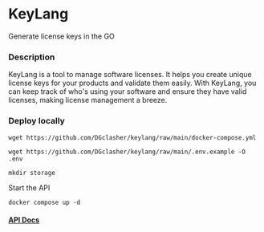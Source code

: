 # KeyLang
Generate license keys in the GO

### Description
KeyLang is a tool to manage software licenses. It helps you create unique license keys for your products and validate them easily. With KeyLang, you can keep track of who's using your software and ensure they have valid licenses, making license management a breeze.

### Deploy locally
```
wget https://github.com/DGclasher/keylang/raw/main/docker-compose.yml
```
```
wget https://github.com/DGclasher/keylang/raw/main/.env.example -O .env
```
```
mkdir storage
```
Start the API
```
docker compose up -d
```

#### [API Docs](./docs/api.md)
